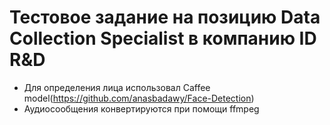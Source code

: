 # Тестовое задание на позицию Data Collection Specialist в компанию ID R&D
* Для определения лица использовал Caffee model(https://github.com/anasbadawy/Face-Detection)
* Аудиосообщения конвертируются при помощи ffmpeg